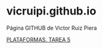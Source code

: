 # vicruipi.github.io

Página GITHUB de Victor Ruiz Piera


<a href="plataformas_tarea5.html">PLATAFORMAS. TAREA 5</a>
